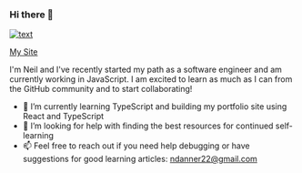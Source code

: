 ### Hi there 👋

[![text](https://img.shields.io/badge/LinkedIn-0077B5?style=for-the-badge&logo=linkedin&logoColor=white)](https://www.linkedin.com/in/neil-danner-8a354a52)

[My Site](https://neil-danner.netlify.app/)

I'm Neil and I've recently started my path as a software engineer and am currently working in JavaScript. I am excited to learn as much as I can from the GitHub community and to start collaborating!

- 🌱 I’m currently learning TypeScript and building my portfolio site using React and TypeScript
- 🤔 I’m looking for help with finding the best resources for continued self-learning
- 📫 Feel free to reach out if you need help debugging or have suggestions for good learning articles: ndanner22@gmail.com
